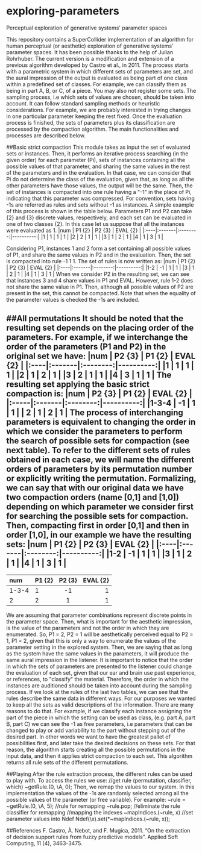 # exploring-parameters
Perceptual exploration of generative systems' parameter spaces

This repository contains a SuperCollider implementation of an algorithm for human perceptual (or aesthetic) exploration of generative systems' parameter spaces. It has been possible thanks to the help of Julian Rohrhuber. The current version is a modification and extension of a previous algorithm developed by Castro et al., in 2011.
The process starts with a parametric system in which different sets of parameters are set, and the aural impression of the output is evaluated as being part of one class within a predefined set of classes. For example, we can classify them as being in part A, B, or C, of a piece. You may also not register some sets. The sampling process, i.e which sets of values are chosen, should be taken into account. It can follow standard sampling methods or heuristic considerations. For example, we are probably interested in trying changes in one particular parameter keeping the rest fixed. Once the evaluation process is finished, the sets of parameters plus its classification are processed by the compaction algorithm. The main functionalities and processes are described below.

##Basic strict compaction
This module takes as input the set of evaluated sets or instances. Then, it performs an iterative process searching (in the given order) for each parameter (Pi), sets of instances containing all the possible values of that parameter, and sharing the same values in the rest of the parameters and in the evaluation. In that case, we can consider that Pi do not determine the class of the evaluation, given that, as long as all the other parameters have those values, the output will be the same. Then, the set of instances is compacted into one rule having a "-1" in the place of Pi, indicating that this parameter was compressed. For convention, sets having -1s are referred as rules and sets without -1 as instances. A simple example of this process is shown in the table below. Parameters P1 and P2 can take {2} and {3} discrete values, respectively, and each set can be evaluated in one of two classes {2}. In this case let us suppose that all the instances were evaluated as 1.
|num  | P1 {2} |   P2 {3} |  EVAL {2} |
|:----|:-------|:--------:|----------:|
|1    |    1   |    1     |   1       |
|2    |    2   |    1     |   1       |
|3    |    1   |    2     |   1       |
|4    |    1   |    3     |   1       |

Considering P1, instances 1 and 2 form a set containing all possible values of P1, and share the same values in P2 and in the evaluation. Then, the set is compacted into rule -1 1 1.
The set of rules is now written as:
|num  | P1 {2} |   P2 {3} |  EVAL {2} |
|:----|:-------|:--------:|----------:|
|1-2  |   -1   |    1     |   1       |
|3    |    1   |    2     |   1       |
|4    |    1   |    3     |   1       |
When we consider P2 in the resulting set, we can see that instances 3 and 4 share values in P1 and EVAL. However, rule 1-2 does not share the same value in P1. Then, although all possible values of P2 are present in the set, this cannot be compacted. Note that when the equality of the parameter values is checked the -1s are included.

##All permutations
It should be noted that the resulting set depends on the placing order of the parameters. For example, if we interchange the order of the parameters (P1 and P2) in the original set we have:
|num  | P2 {3} |   P1 {2} |  EVAL {2} |
|:----|:-------|:--------:|----------:| 
|1    |    1   |    1     |   1       |
|2    |    1   |    2     |   1       |
|3    |    2   |    1     |   1       |
|4    |    3   |    1     |   1       |
The resulting set applying the basic strict compaction is:
|num   | P2 {3} |   P1 {2} |  EVAL {2} |
|:-----|:-------|:--------:|----------:|
|1-3-4 |   -1   |    1     |   1       |
|   2  |    1   |    2     |   1       |
The process of interchanging parameters is equivalent to changing the order in which we consider the parameters to perform the search of possible sets for compaction (see next table). To refer to the different sets of rules obtained in each case, we will name the different orders of parameters by its permutation number or explicitly writing the permutation. Formalizing, we can say that with our original data we have two compaction orders (name [0,1] and [1,0]) depending on which parameter we consider first for searching the possible sets for compaction. Then, compacting first in order [0,1] and then in order [1,0], in our example we have the resulting sets:
|num  | P1 {2} |   P2 {3} |  EVAL {2} |
|:----|:-------|:--------:|----------:|
|1-2  |   -1   |    1     |   1       |
|3    |    1   |    2     |   1       |
|4    |    1   |    3     |   1       |
--------------------------------------
|num   | P1 {2} |   P2 {3} |  EVAL {2} |
|:-----|:-------|:--------:|----------:|
|1-3-4 |    1   |   -1     |   1       |
|   2  |    2   |    1     |   1       |
We are assuming that parameter combinations represent discrete points in the parameter space. Then, what is important for the aesthetic impression, is the value of the parameters and not the order in which they are enumerated. So, P1 = 2, P2 = 1 will be aesthetically perceived equal to P2 = 1, P1 = 2, given that this is only a way to enumerate the values of the parameter setting in the explored system. Then, we are saying that as long as the system have the same values in the parameters, it will produce the same aural impression in the listener. It is important to notice that the order in which the sets of parameters are presented to the listener could change the evaluation of each set, given that our ear and brain use past experience, or references, to "classify" the material. Therefore, the order in which the instances are auditioned should be taken into account during the sampling process.
If we look at the rules of the last two tables, we can see that the rules describe the same data in different ways. For our purposes we wanted to keep all the sets as valid descriptions of the information. There are many reasons to do that. For example, if we classify each instance assigning the part of the piece in which the setting can be used as class, (e.g. part A, part B, part C) we can see the -1 as free parameters, i.e parameters that can be changed to play or add variability to the part without stepping out of the desired part. In other words we want to have the greatest pallet of possibilities first, and later take the desired decisions on these sets. For that reason, the algorithm starts creating all the possible permutations in the input data, and then it applies strict compaction to each set. This algorithm returns all rule sets of the different permutations.

##Playing
After the rule extraction process, the different rules can be used to play with. To access the rules we use:
//get rule (permutation, classifier, which)
~getRule.(0, \A, 0);
Then, we remap the values to our system. In this implementation the values of the -1s are randomly selected among all the possible values of the parameter (or free variable).
For example:
~rule = ~getRule.(0, \A, 5); //rule for remapping
~rule.pop; //eliminate the rule classifier for remapping
//mapping the indexes
~mapIndices.(~rule, x)
//set parameter values into Ndef
Ndef(\x).set(*~mapIndices.(~rule, x));


##References
F. Castro, À. Nebot, and F. Mugica, 2011. “On the extraction of decision support rules from fuzzy predictive models”. Applied Soft Computing, 11 (4), 3463-3475.	

